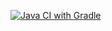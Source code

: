 [![Java CI with Gradle](https://github.com/gluk2309/selenide/actions/workflows/gradle.yml/badge.svg)](https://github.com/gluk2309/selenide/actions/workflows/gradle.yml)